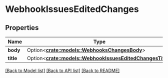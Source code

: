 # WebhookIssuesEditedChanges

## Properties

Name | Type | Description | Notes
------------ | ------------- | ------------- | -------------
**body** | Option<[**crate::models::WebhooksChangesBody**](webhooks_changes_body.md)> |  | [optional]
**title** | Option<[**crate::models::WebhookIssuesEditedChangesTitle**](webhook_issues_edited_changes_title.md)> |  | [optional]

[[Back to Model list]](../README.md#documentation-for-models) [[Back to API list]](../README.md#documentation-for-api-endpoints) [[Back to README]](../README.md)


